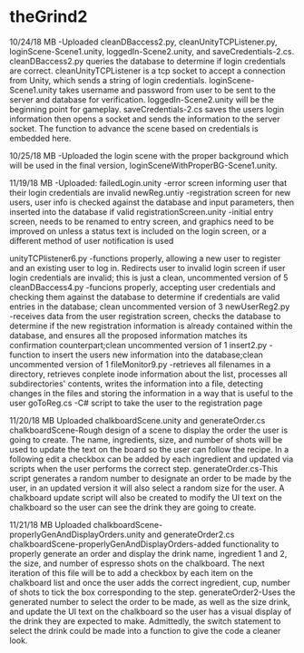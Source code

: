# theGrind2

10/24/18 MB
 -Uploaded cleanDBaccess2.py, cleanUnityTCPListener.py, loginScene-Scene1.unity, loggedIn-Scene2.unity, and saveCredentials-2.cs. 
 cleanDBaccess2.py queries the database to determine if login credentials are correct.
 cleanUnityTCPListener is a tcp socket to accept a connection from Unity, which sends a string of login credentials.
 loginScene-Scene1.unity takes username and password from user to be sent to the server and database for verification.
 loggedIn-Scene2.unity will be the beginning point for gameplay.
 saveCredentials-2.cs saves the users login information then opens a socket and sends the information to the server socket. The function to advance the scene based on credentials is embedded here. 

10/25/18 MB
-Uploaded the login scene with the proper background which will be used in the final version, loginSceneWithProperBG-Scene1.unity.

11/19/18 MB
-Uploaded:
failedLogin.unity -error screen informing user that their login credentials are invalid
newReg.untiy -registration screen for new users, user info is checked against the database and input parameters, then inserted into the database if valid
registrationScreen.unity -initial entry screen, needs to be renamed to entry screen, and graphics need to be improved on unless a status text is included on the
        login screen, or a different method of user notification is used

unityTCPlistener6.py -functions properly, allowing a new user to register and an existing user to log in. Redirects user to invalid login screen if
        user login credentials are invalid; this is just a clean, uncommented version of 5
cleanDBaccess4.py -funcions properly, accepting user credentials and checking them against the database to determine if credentials are valid entries
        in the database; clean uncommented version of 3
newUserReg2.py -receives data from the user registration screen, checks the database to determine if the new registration information is already
        contained within the database, and ensures all the proposed information matches its confirmation counterpart;clean uncommented version of 1
insert2.py -function to insert the users new information into the database;clean uncommented version of 1
fileMonitor9.py -retrieves all filenames in a directory, retrieves conplete inode information about the list, processes all subdirectories' contents, writes the
        information into a file, detecting changes in the files and storing the information in a way that is useful to the user
goToReg.cs -C# script to take the user to the registration page

11/20/18 MB
Uploaded chalkboardScene.unity and generateOrder.cs
chalkboardScene-Rough design of a scene to display the order the user is going to create. The name, ingredients, size, and number of shots will be used to update the text on the board so the user can follow the recipe. In a following edit a checkbox can be added by each ingredient and updated via scripts when the user performs the correct step.
generateOrder.cs-This script generates a random number to designate an order to be made by the user, in an updated version it will also select a random size for the user. A chalkboard update script will also be created to modify the UI text on the chalkboard so the user can see the drink they are going to create.

11/21/18 MB
Uploaded chalkboardScene-properlyGenAndDisplayOrders.unity and generateOrder2.cs
chalkboardScene-properlyGenAndDisplayOrders-added functionality to properly generate an order and display the drink name, ingredient 1 and 2, the size, and number of espresso shots on the chalkboard. The next iteration of this file will be to add a checkbox by each item on the chalkboard list and once the user adds the correct ingredient, cup, number of shots to tick the box corresponding to the step.
generateOrder2-Uses the generated number to select the order to be made, as well as the size drink, and update the UI text on the chalkboard so the user has a visual display of the drink they are expected to make. Admittedly, the switch statement to select the drink could be made into a function to give the code a cleaner look.
